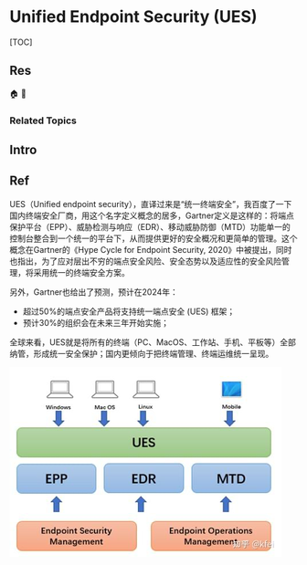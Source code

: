 # Unified Endpoint Security (UES)

[TOC]



## Res
🏠 
🚧 


### Related Topics



## Intro



## Ref
[谈终端--UES 终端一体化 - kfei的文章 - 知乎]: https://zhuanlan.zhihu.com/p/525621402

UES（Unified endpoint security），直译过来是“统一终端安全”，我百度了一下国内终端安全厂商，用这个名字定义概念的居多，Gartner定义是这样的：将端点保护平台（EPP）、威胁检测与响应（EDR）、移动威胁防御（MTD）功能单一的控制台整合到一个统一的平台下，从而提供更好的安全概况和更简单的管理。这个概念在Gartner的《Hype Cycle for Endpoint Security, 2020》中被提出，同时也指出，为了应对层出不穷的端点安全风险、安全态势以及适应性的安全风险管理，将采用统一的终端安全方案。

另外，Gartner也给出了预测，预计在2024年：
- 超过50%的端点安全产品将支持统一端点安全 (UES) 框架；
- 预计30%的组织会在未来三年开始实施；

全球来看，UES就是将所有的终端（PC、MacOS、工作站、手机、平板等）全部纳管，形成统一安全保护；国内更倾向于把终端管理、终端运维统一呈现。

![](../../../../../../../Assets/Pics/Pasted%20image%2020240318214156.png)

